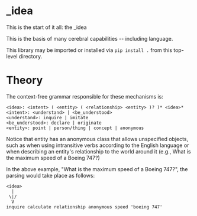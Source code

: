 # _idea
This is the start of it all: the _idea

This is the basis of many cerebral capabilities -- including language.

This library may be imported or installed via `pip install .` from this top-level directory.

# Theory
The context-free grammar responsible for these mechanisms is:
```
<idea>: <intent> ( <entity> ( <relationship> <entity> )? )* <idea>*
<intent>: <understand> | <be_understood>
<understand>: inquire | imitate
<be_understood>: declare | originate
<entity>: point | person/thing | concept | anonymous
```

Notice that entity has an anonymous class that allows unspecified objects, such as when using intransitive verbs according to the English language or when describing an entity's relationship to the world around it (e.g., What is the maximum speed of a Boeing 747?)

In the above example, "What is the maximum speed of a Boeing 747?", the parsing would take place as follows:
```
<idea>
  |
 \|/
  V
inquire calculate relationship anonymous speed 'boeing 747'

```
